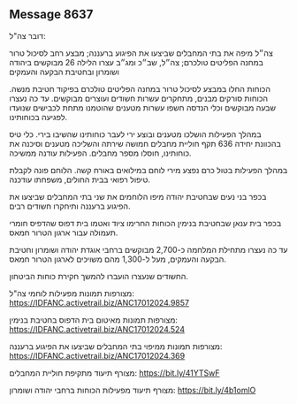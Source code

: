 ## Message 8637

דובר צה"ל:

צה״ל מיפה את בתי המחבלים שביצעו את הפיגוע ברעננה; מבצע רחב לסיכול טרור במחנה הפליטים טולכרם; צה״ל, שב״כ ומג״ב עצרו הלילה 26 מבוקשים ביהודה ושומרון ובחטיבת הבקעה והעמקים

הכוחות החלו במבצע לסיכול טרור במחנה הפליטים טולכרם בפיקוד חטיבת מנשה. הכוחות סורקים מבנים, מתחקרים עשרות חשודים ועוצרים מבוקשים. עד כה נעצרו שבעה מבוקשים וכלי הנדסה חשפו עשרות מטענים שהוטמנו מתחת לכבישים שנועדו לפגיעה בכוחותינו. 

במהלך הפעילות הושלכו מטענים ובוצע ירי לעבר כוחותינו שהשיבו בירי. כלי טיס בהכוונת יחידה 636 תקף חוליית מחבלים חמושה שירתה והשליכה מטענים וסיכנה את כוחותינו, חוסלו מספר מחבלים. הפעילות עודנה ממשיכה.

במהלך הפעילות בטול כרם נפצע מירי לוחם במילואים באורח קשה. הלוחם פונה לקבלת טיפול רפואי בבית החולים, משפחתו עודכנה.

בכפר בני נעים שבחטיבת יהודה מיפו הלוחמים את שני בתי המחבלים שביצעו את הפיגוע ברעננה ותיחקרו חשודים רבים. 

בכפר בית ענאן שבחטיבת בנימין הכוחות החרימו ציוד ואטמו בית דפוס שהדפיס חומרי תעמולה עבור ארגון הטרור חמאס.

עד כה נעצרו מתחילת המלחמה כ-2,700 מבוקשים ברחבי אוגדת יהודה ושומרון וחטיבת הבקעה והעמקים, מעל ל-1,300 מהם משויכים לארגון הטרור חמאס.

החשודים שנעצרו הועברו להמשך חקירת כוחות הביטחון. 

מצורפות תמונות מפעילות לוחמי צה"ל: https://IDFANC.activetrail.biz/ANC17012024.9857

מצורפות תמונות מאיטום בית הדפוס בחטיבת בנימין: https://IDFANC.activetrail.biz/ANC17012024.524

מצורפות תמונות ממיפוי בתי המחבלים שביצעו את הפיגוע ברעננה: https://IDFANC.activetrail.biz/ANC17012024.369 

מצורף תיעוד מתקיפת חוליית המחבלים: https://bit.ly/41YTSwF

מצורף תיעוד מפעילות הכוחות ברחבי יהודה ושומרון: https://bit.ly/4b1omlO

